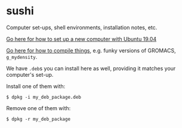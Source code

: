 # sushi
Computer set-ups, shell environments, installation notes, etc.

[Go here for how to set up a new computer with Ubuntu 19.04](http://blog.minium.com.au/setup-ubuntu/)

[Go here for how to compile things](http://blog.minium.com.au/compile-programs/), e.g. funky versions of GROMACS, `g_mydensity`.

We have `.deb`s you can install here as well, providing it matches your computer's set-up.

Install one of them with:

```console
$ dpkg -i my_deb_package.deb
```

Remove one of them with:

```console
$ dpkg -r my_deb_package
```